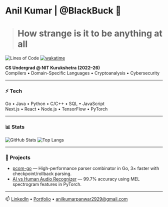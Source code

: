 # Anil Kumar | @BlackBuck 🦌
> # How strange is it to be anything at all

![Lines of Code](https://img.shields.io/badge/Lines%20of%20Code-964319-blue)
[![wakatime](https://wakatime.com/badge/user/68e16777-e224-49fb-b7b1-0a90efbc141a.svg)](https://wakatime.com/@68e16777-e224-49fb-b7b1-0a90efbc141a)

**CS Undergrad @ NIT Kurukshetra (2022–26)**  
Compilers • Domain-Specific Languages • Cryptoanalysis • Cybersecurity  


---

### ⚡ Tech
Go • Java • Python • C/C++ • SQL • JavaScript  
Next.js • React • Node.js • TensorFlow • PyTorch  

---

### 📊 Stats
![GitHub Stats](https://github-readme-stats.vercel.app/api?username=BlackBuck&show_icons=true&theme=radical)
![Top Langs](https://github-readme-stats.vercel.app/api/top-langs/?username=BlackBuck&layout=donut&theme=radical)

---

### 🚀 Projects
- [pcom-go](https://github.com/BlackBuck/pcom-go) — High-performance parser combinator in Go, 3× faster with checkpoint/rollback parsing.  
- [AI vs Human Audio Recognizer](https://github.com/BlackBuck/Deepfake-Audio-Recognition) — 99.7% accuracy using MEL spectrogram features in PyTorch.

---

📫 [LinkedIn](https://www.linkedin.com/in/uneel) • [Portfolio](https://blackbuck.github.io) • anilkumarpanwar2929@gmail.com
